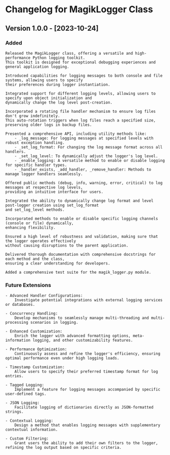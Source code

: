# Changelog for MagikLogger Class

## Version 1.0.0 - [2023-10-24]

### Added

    Released the MagikLogger class, offering a versatile and high-performance Python logging toolkit. 
    This toolkit is designed for exceptional debugging experiences and general application logging.
    
    Introduced capabilities for logging messages to both console and file systems, allowing users to specify 
    their preferences during logger instantiation.
    
    Integrated support for different logging levels, allowing users to specify upon object initialization and 
    dynamically change the log level post-creation.
    
    Incorporated a rotating file handler mechanism to ensure log files don't grow indefinitely. 
    This auto-rotation triggers when log files reach a specified size, preserving older logs in backup files.
    
    Presented a comprehensive API, including utility methods like:
        - _log_message: For logging messages at specified levels with robust exception handling.
        - _set_log_format: For changing the log message format across all handlers.
        - _set_log_level: To dynamically adjust the logger's log level.
        - _enable_logging: A versatile method to enable or disable logging for specific handler types.
        - _handler_exists, _add_handler, _remove_handler: Methods to manage logger handlers seamlessly.
    
    Offered public methods (debug, info, warning, error, critical) to log messages at respective log levels, 
    providing an intuitive interface for users.
    
    Integrated the ability to dynamically change log format and level post-logger creation using set_log_format 
    and set_log_level methods.
    
    Incorporated methods to enable or disable specific logging channels (console or file) dynamically, 
    enhancing flexibility.
    
    Ensured a high level of robustness and validation, making sure that the logger operates effectively 
    without causing disruptions to the parent application.
    
    Delivered thorough documentation with comprehensive docstrings for each method and the class, 
    ensuring a clear understanding for developers.
    
    Added a comprehensive test suite for the magik_logger.py module.

### Future Extensions

    - Advanced Handler Configurations: 
        Investigate potential integrations with external logging services or databases.

    - Concurrency Handling: 
        Develop mechanisms to seamlessly manage multi-threading and multi-processing scenarios in logging.

    - Enhanced Customization: 
        Enrich the logger with advanced formatting options, meta-information logging, and other customizability features.

    - Performance Optimization: 
        Continuously assess and refine the logger's efficiency, ensuring optimal performance even under high logging loads.

    - Timestamp Customization: 
        Allow users to specify their preferred timestamp format for log entries.

    - Tagged Logging: 
        Implement a feature for logging messages accompanied by specific user-defined tags.

    - JSON Logging: 
        Facilitate logging of dictionaries directly as JSON-formatted strings.

    - Contextual Logging: 
        Design a method that enables logging messages with supplementary contextual information.

    - Custom Filtering: 
        Grant users the ability to add their own filters to the logger, refining the log output based on specific criteria.
